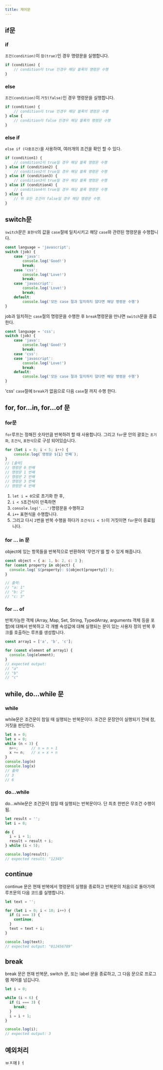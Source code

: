 ```yaml
---
title: 제어문
---
```


## if문
### if
`조건(condition)`이 `참(true)`인 경우 명령문을 실행합니다.
```javascript
if (condition) {
    // condition이 true 인경우 해당 블록의 명령문 수행
}
```

### else
`조건(condition)`이 `거짓(false)`인 경우 명령문을 실행합니다.
```javascript
if (condition) {
    // condition이 true 인경우 해당 블록의 명령문 수행
} else {
    // condition이 false 인경우 해당 블록의 명령문 수행
}
```

### else if
`else if (다중조건)`을 사용하여, 여러개의 조건을 확인 할 수 있다.
```javascript
if (condition1) {
    // condition1이 true일 경우 해당 블록 명령문 수행
} else if (condition2) {
    // condition2이 true일 경우 해당 블록 명령문 수행
} else if (condition3) {
    // condition3이 true일 경우 해당 블록 명령문 수행
} else if (condition4) {
    // condition4이 true일 경우 해당 블록 명령문 수행
} else {
    // 위 모든 조건이 false일 경우 해당 명령문 수행
}
```
## switch문
`switch`문은 `표현식`의 값을 `case`절에 일치시키고 해당 `case`와 관련된 명령문을 수행합니다.
```javascript
const language = 'javascript';
switch (job) {
    case 'java':
        console.log('Good!')
        break;
    case 'css':
        console.log('Love!')
        break;
    case 'javascript':
        console.log('Love!')
        break;
    default:
        console.log('모든 case 절과 일치하지 않다면 해당 명령문 수행')
}
```
job과 일치하는 `case`절의 명령문을 수행한 후 `break`명령문을 만나면 `switch`문을 종료한다.
```javascript
const language = 'css';
switch (job) {
    case 'java':
        console.log('Good!')
        break;
    case 'css':
    case 'javascript':
        console.log('Love!')
        break;
    default:
        console.log('모든 case 절과 일치하지 않다면 해당 명령문 수행')
}
```
'css' `case`절에 `break`가 없음으로 다음 `case`절 까지 수행 한다.

## for, for...in, for...of 문
### for문
`for`루프는 정해진 숫자만큼 반복하려 할 때 사용합니다. 그리고 `for`문 안의 괄호는 `초기화`, `조건식`, `표현식`으로 구성 되어있습니다.
```javascript
for (let i = 0; i < 5; i++) {
    console.log(`명령문 ${i} 번째`);
}
// [출력]
// 명령문 0 번째
// 명령문 1 번째
// 명령문 2 번째
// 명령문 3 번째
// 명령문 4 번째
```
1. `let i = 0`으로 초기화 한 후,<br>
2. `i < 5`조건식이 만족하면<br>
3. `console.log('...')`명령문을 수행하고<br>
4. `i++` 표현식을 수행합니다.
5. 그리고 다시 `2`번을 반복 수행을 하다가 `조건식(i < 5)`이 거짓이면 `for`문이 종료됩니다.

### for ... in 문
object에 있는 항목들을 반복적으로 반환하여 '무언가'를 할 수 있게 해줍니다.
```javascript
const object = { a: 1, b: 2, c: 3 };
for (const property in object) {
  console.log(`${property}: ${object[property]}`);
}

// 출력:
// "a: 1"
// "b: 2"
// "c: 3"
```

### for ... of
반복가능한 객체 (Array, Map, Set, String, TypedArray, arguments 객체 등을 포함)에 대해서 반복하고 각 개별 속성값에 대해 실행되는 문이 있는 사용자 정의 반복 후크를 호출하는 루프를 생성합니다.

```javascript
const array1 = ['a', 'b', 'c'];

for (const element of array1) {
  console.log(element);
}
// expected output: 
// "a"
// "b"
// "c"

```


## while, do...while 문
### while
while문은 조건문이 참일 때 실행되는 반복문이다. 조건은 문장안이 실행되기 전에 참, 거짓을 판단한다.
```javascript
let n = 0;
let x = 0;
while (n < 3) {
  n++;      // n = n + 1
  x += n;   // x = x + n 
}
console.log(n)
console.log(x)
// 출력
// 3
// 6
```
### do...while
do...while문은 조건문이 참일 때 실행되는 반복문이다. 단 최초 한번은 무조건 수행이됨.
```javascript
let result = '';
let i = 0;

do {
  i = i + 1;
  result = result + i;
} while (i < 5);

console.log(result);
// expected result: "12345"
```

## continue
continue 문은 현재 반복에서 명령문의 실행을 종료하고 반복문의 처음으로 돌아가여 루프문의 다음 코드를 실행합니다.
```javascript
let text = '';

for (let i = 0; i < 10; i++) {
  if (i === 3) {
    continue;
  }
  text = text + i;
}

console.log(text);
// expected output: "012456789"
```

## break
break 문은 현재 반복문, switch 문, 또는 label 문을 종료하고, 그 다음 문으로 프로그램 제어를 넘깁니다.
```javascript
let i = 0;

while (i < 6) {
  if (i === 3) {
    break;
  }
  i = i + 1;
}

console.log(i);
// expected output: 3
```

## 예외처리
ㅂㅈ애ㅑㅓ